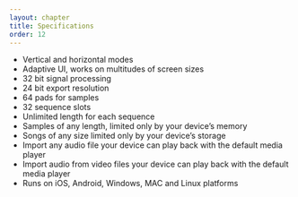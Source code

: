 ```yaml
---
layout: chapter
title: Specifications
order: 12
---
```


* Vertical and horizontal modes
* Adaptive UI, works on multitudes of screen sizes
* 32 bit signal processing
* 24 bit export resolution
* 64 pads for samples
* 32 sequence slots
* Unlimited length for each sequence
* Samples of any length, limited only by your device’s memory
* Songs of any size limited only by your device’s storage
* Import any audio file your device can play back with the default media player
* Import audio from video files your device can play back with the default media player
* Runs on iOS, Android, Windows, MAC and Linux platforms

